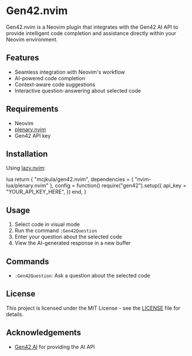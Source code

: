 # Gen42.nvim

Gen42.nvim is a Neovim plugin that integrates with the Gen42 AI API to provide intelligent code completion and assistance directly within your Neovim environment.

## Features

- Seamless integration with Neovim's workflow
- AI-powered code completion
- Context-aware code suggestions
- Interactive question-answering about selected code

## Requirements

- Neovim
- [plenary.nvim](https://github.com/nvim-lua/plenary.nvim)
- Gen42 API key

## Installation

Using [lazy.nvim](https://github.com/folke/lazy.nvim):

lua
return {
  "mcjkula/gen42.nvim",
  dependencies = { "nvim-lua/plenary.nvim" },
  config = function()
    require("gen42").setup({
      api_key = "YOUR_API_KEY_HERE",
    })
  end,
}

## Usage

1. Select code in visual mode
2. Run the command `:Gen42Question`
3. Enter your question about the selected code
4. View the AI-generated response in a new buffer

## Commands

- `:Gen42Question`: Ask a question about the selected code

## License

This project is licensed under the MIT License - see the [LICENSE](LICENSE) file for details.

## Acknowledgements

- [Gen42 AI](https://www.gen42.ai/) for providing the AI API
